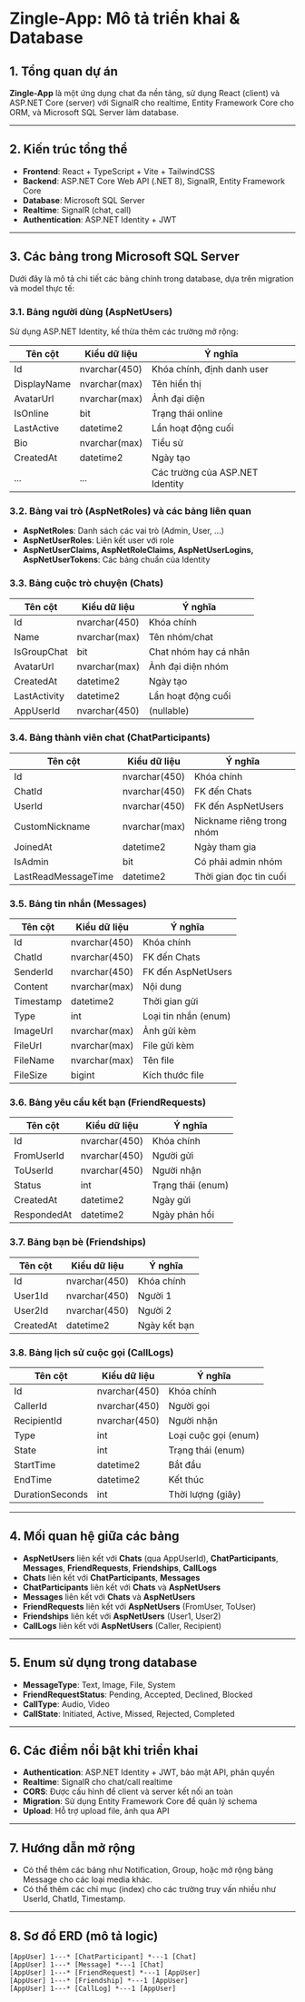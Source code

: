 # Zingle-App: Mô tả triển khai & Database

## 1. Tổng quan dự án

**Zingle-App** là một ứng dụng chat đa nền tảng, sử dụng React (client) và ASP.NET Core (server) với SignalR cho realtime, Entity Framework Core cho ORM, và Microsoft SQL Server làm database.

---

## 2. Kiến trúc tổng thể

- **Frontend**: React + TypeScript + Vite + TailwindCSS
- **Backend**: ASP.NET Core Web API (.NET 8), SignalR, Entity Framework Core
- **Database**: Microsoft SQL Server
- **Realtime**: SignalR (chat, call)
- **Authentication**: ASP.NET Identity + JWT

---

## 3. Các bảng trong Microsoft SQL Server

Dưới đây là mô tả chi tiết các bảng chính trong database, dựa trên migration và model thực tế:

### 3.1. Bảng người dùng (AspNetUsers)

Sử dụng ASP.NET Identity, kế thừa thêm các trường mở rộng:

| Tên cột     | Kiểu dữ liệu  | Ý nghĩa                         |
| ----------- | ------------- | ------------------------------- |
| Id          | nvarchar(450) | Khóa chính, định danh user      |
| DisplayName | nvarchar(max) | Tên hiển thị                    |
| AvatarUrl   | nvarchar(max) | Ảnh đại diện                    |
| IsOnline    | bit           | Trạng thái online               |
| LastActive  | datetime2     | Lần hoạt động cuối              |
| Bio         | nvarchar(max) | Tiểu sử                         |
| CreatedAt   | datetime2     | Ngày tạo                        |
| ...         | ...           | Các trường của ASP.NET Identity |

### 3.2. Bảng vai trò (AspNetRoles) và các bảng liên quan

- **AspNetRoles**: Danh sách các vai trò (Admin, User, ...)
- **AspNetUserRoles**: Liên kết user với role
- **AspNetUserClaims, AspNetRoleClaims, AspNetUserLogins, AspNetUserTokens**: Các bảng chuẩn của Identity

### 3.3. Bảng cuộc trò chuyện (Chats)

| Tên cột      | Kiểu dữ liệu  | Ý nghĩa               |
| ------------ | ------------- | --------------------- |
| Id           | nvarchar(450) | Khóa chính            |
| Name         | nvarchar(max) | Tên nhóm/chat         |
| IsGroupChat  | bit           | Chat nhóm hay cá nhân |
| AvatarUrl    | nvarchar(max) | Ảnh đại diện nhóm     |
| CreatedAt    | datetime2     | Ngày tạo              |
| LastActivity | datetime2     | Lần hoạt động cuối    |
| AppUserId    | nvarchar(450) | (nullable)            |

### 3.4. Bảng thành viên chat (ChatParticipants)

| Tên cột             | Kiểu dữ liệu  | Ý nghĩa                   |
| ------------------- | ------------- | ------------------------- |
| Id                  | nvarchar(450) | Khóa chính                |
| ChatId              | nvarchar(450) | FK đến Chats              |
| UserId              | nvarchar(450) | FK đến AspNetUsers        |
| CustomNickname      | nvarchar(max) | Nickname riêng trong nhóm |
| JoinedAt            | datetime2     | Ngày tham gia             |
| IsAdmin             | bit           | Có phải admin nhóm        |
| LastReadMessageTime | datetime2     | Thời gian đọc tin cuối    |

### 3.5. Bảng tin nhắn (Messages)

| Tên cột   | Kiểu dữ liệu  | Ý nghĩa              |
| --------- | ------------- | -------------------- |
| Id        | nvarchar(450) | Khóa chính           |
| ChatId    | nvarchar(450) | FK đến Chats         |
| SenderId  | nvarchar(450) | FK đến AspNetUsers   |
| Content   | nvarchar(max) | Nội dung             |
| Timestamp | datetime2     | Thời gian gửi        |
| Type      | int           | Loại tin nhắn (enum) |
| ImageUrl  | nvarchar(max) | Ảnh gửi kèm          |
| FileUrl   | nvarchar(max) | File gửi kèm         |
| FileName  | nvarchar(max) | Tên file             |
| FileSize  | bigint        | Kích thước file      |

### 3.6. Bảng yêu cầu kết bạn (FriendRequests)

| Tên cột     | Kiểu dữ liệu  | Ý nghĩa           |
| ----------- | ------------- | ----------------- |
| Id          | nvarchar(450) | Khóa chính        |
| FromUserId  | nvarchar(450) | Người gửi         |
| ToUserId    | nvarchar(450) | Người nhận        |
| Status      | int           | Trạng thái (enum) |
| CreatedAt   | datetime2     | Ngày gửi          |
| RespondedAt | datetime2     | Ngày phản hồi     |

### 3.7. Bảng bạn bè (Friendships)

| Tên cột   | Kiểu dữ liệu  | Ý nghĩa      |
| --------- | ------------- | ------------ |
| Id        | nvarchar(450) | Khóa chính   |
| User1Id   | nvarchar(450) | Người 1      |
| User2Id   | nvarchar(450) | Người 2      |
| CreatedAt | datetime2     | Ngày kết bạn |

### 3.8. Bảng lịch sử cuộc gọi (CallLogs)

| Tên cột         | Kiểu dữ liệu  | Ý nghĩa              |
| --------------- | ------------- | -------------------- |
| Id              | nvarchar(450) | Khóa chính           |
| CallerId        | nvarchar(450) | Người gọi            |
| RecipientId     | nvarchar(450) | Người nhận           |
| Type            | int           | Loại cuộc gọi (enum) |
| State           | int           | Trạng thái (enum)    |
| StartTime       | datetime2     | Bắt đầu              |
| EndTime         | datetime2     | Kết thúc             |
| DurationSeconds | int           | Thời lượng (giây)    |

---

## 4. Mối quan hệ giữa các bảng

- **AspNetUsers** liên kết với **Chats** (qua AppUserId), **ChatParticipants**, **Messages**, **FriendRequests**, **Friendships**, **CallLogs**
- **Chats** liên kết với **ChatParticipants**, **Messages**
- **ChatParticipants** liên kết với **Chats** và **AspNetUsers**
- **Messages** liên kết với **Chats** và **AspNetUsers**
- **FriendRequests** liên kết với **AspNetUsers** (FromUser, ToUser)
- **Friendships** liên kết với **AspNetUsers** (User1, User2)
- **CallLogs** liên kết với **AspNetUsers** (Caller, Recipient)

---

## 5. Enum sử dụng trong database

- **MessageType**: Text, Image, File, System
- **FriendRequestStatus**: Pending, Accepted, Declined, Blocked
- **CallType**: Audio, Video
- **CallState**: Initiated, Active, Missed, Rejected, Completed

---

## 6. Các điểm nổi bật khi triển khai

- **Authentication**: ASP.NET Identity + JWT, bảo mật API, phân quyền
- **Realtime**: SignalR cho chat/call realtime
- **CORS**: Được cấu hình để client và server kết nối an toàn
- **Migration**: Sử dụng Entity Framework Core để quản lý schema
- **Upload**: Hỗ trợ upload file, ảnh qua API

---

## 7. Hướng dẫn mở rộng

- Có thể thêm các bảng như Notification, Group, hoặc mở rộng bảng Message cho các loại media khác.
- Có thể thêm các chỉ mục (index) cho các trường truy vấn nhiều như UserId, ChatId, Timestamp.

---

## 8. Sơ đồ ERD (mô tả logic)

```
[AppUser] 1---* [ChatParticipant] *---1 [Chat]
[AppUser] 1---* [Message] *---1 [Chat]
[AppUser] 1---* [FriendRequest] *---1 [AppUser]
[AppUser] 1---* [Friendship] *---1 [AppUser]
[AppUser] 1---* [CallLog] *---1 [AppUser]
```
